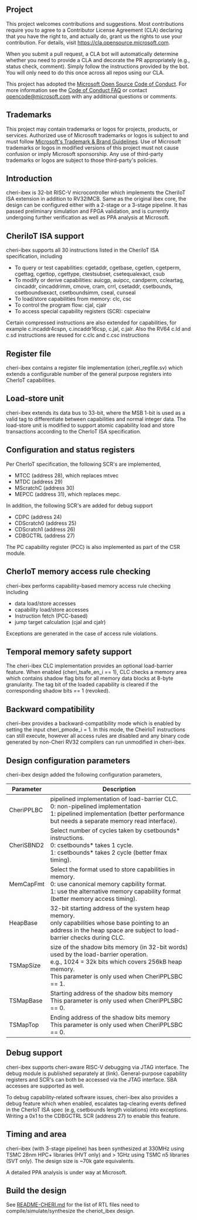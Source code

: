 ## Project

This project welcomes contributions and suggestions.  Most contributions require you to agree to a
Contributor License Agreement (CLA) declaring that you have the right to, and actually do, grant us
the rights to use your contribution. For details, visit https://cla.opensource.microsoft.com.

When you submit a pull request, a CLA bot will automatically determine whether you need to provide
a CLA and decorate the PR appropriately (e.g., status check, comment). Simply follow the instructions
provided by the bot. You will only need to do this once across all repos using our CLA.

This project has adopted the [Microsoft Open Source Code of Conduct](https://opensource.microsoft.com/codeofconduct/).
For more information see the [Code of Conduct FAQ](https://opensource.microsoft.com/codeofconduct/faq/) or
contact [opencode@microsoft.com](mailto:opencode@microsoft.com) with any additional questions or comments.

## Trademarks

This project may contain trademarks or logos for projects, products, or services. Authorized use of Microsoft
trademarks or logos is subject to and must follow
[Microsoft's Trademark & Brand Guidelines](https://www.microsoft.com/en-us/legal/intellectualproperty/trademarks/usage/general).
Use of Microsoft trademarks or logos in modified versions of this project must not cause confusion or imply Microsoft sponsorship.
Any use of third-party trademarks or logos are subject to those third-party's policies.

## Introduction
cheri-ibex is 32-bit RISC-V microcontroller which implements the CheriIoT ISA extension in addition to RV32IMCB. Same as the original ibex core, the design can be configured either with a 2-stage or a 3-stage pipeline. It has passed preliminary simulation and FPGA validation, and is currently undergoing  further verification as well as PPA analysis at Microsoft.

## CheriIoT ISA support

cheri-ibex supports all 30 instructions listed in the CheriIoT ISA specification, including

- To query or test capabilities: cgetaddr, cgetbase, cgetlen, cgetperm, cgettag, cgettop, cgettype, ctestsubset, csetequalexact, csub
- To modify or derive capabilities: auicgp, auipcc, candperm, ccleartag, cincaddr, cincaddrimm, cmove, cram, crrl, csetaddr, csetbounds, csetboundsexact, csetboundsimm, cseal, cunseal
- To load/store capabilities from memory: clc, csc
- To control the program flow: cjal, cjalr
- To access special capability registers (SCR): cspecialrw

Certain compressed instructions are also extended for capabilities, for example c.incaddr4cspn, c.incaddr16csp, c.jal, c.jalr. Also the RV64 c.ld and c.sd instructions are reused for c.clc and c.csc instructions

## Register file

cheri-ibex contains a register file implementation (cheri_regfile.sv) which extends a configurable number of the general purpose registers into CherIoT capabilities.

## Load-store unit

cheri-ibex extends its data bus to 33-bit, where the MSB 1-bit is used as a valid tag to differentiate between capabilities and normal integer data. The load-store unit is modified to support atomic capability load and store transactions according to the CherIoT ISA specification.

## Configuration and status registers

Per CherIoT specification, the following SCR's are implemented,
- MTCC (address 28), which replaces mtvec
- MTDC (address 29)
- MScratchC (address 30)
- MEPCC (address 31), which replaces mepc.

In addition, the following SCR's are added for debug support
- CDPC (address 24)
- CDScratch0 (address 25)
- CDScratch1 (address 26)
- CDBGCTRL (address 27)

The PC capability register (PCC) is also implemented as part of the CSR module.

## CherIoT memory access rule checking

cheri-ibex performs capability-based memory access rule checking including
- data load/store accesses
- capability load/store accesses
- Instruction fetch (PCC-based)
- jump target calculation (cjal and cjalr)

Exceptions are generated in the case of access rule violations.

## Temporal memory safety support

The cheri-ibex CLC implementation provides an optional load-barrier feature. When enabled (cheri_tsafe_en_i == 1), CLC checks a memory area which contains shadow flag bits for all memory data blocks at 8-byte granularity. The tag bit of the loaded capability is cleared if the corresponding shadow bits == 1 (revoked).

## Backward compatibility

cheri-ibex provides a backward-compatibility mode which is enabled by setting the input cheri_pmode_i = 1. In this mode, the CheirIoT instructions can still execute, however all access rules are disabled and any binary code generated by non-Cheri RV32 compilers can run unmodified in cheri-ibex.

## Design configuration parameters

cheri-ibex design added the following configuration parameters,

| Parameter | Description |
| ----------- | ----------- |
| CheriPPLBC | pipelined implementation of load-barrier CLC. <br />  0: non-pipelined implementation <br />  1: pipelined implementation (better performance but needs a separate memory read interface).|
| CheriSBND2 | Select number of cycles taken by csetbounds* instructions. <br /> 0: csetbounds* takes 1 cycle. <br /> 1: csetbounds* takes 2 cycle (better fmax timing). |
| MemCapFmt | Select the format used to store capabilities in memory. <br /> 0: use canonical memory capbility format. <br /> 1: use the alternative memory capability format (better memory access timing). |
|HeapBase|32-bit starting address of the system heap memory. <br /> only capabilities whose base pointing to an address in the heap space are subject to load-barrier checks during CLC.|
|TSMapSize|size of the shadow bits memory (in 32-bit words) used by the load-barrier operation. <br /> e.g., 1024 = 32k bits which covers 256kB heap memory. <br />This parameter is only used when CheriPPLSBC == 1.|
|TSMapBase|Starting address of the shadow bits memory <br /> This parameter is only used when CheriPPLSBC == 0.|
|TSMapTop|Ending address of the shadow bits memory <br /> This parameter is only used when CheriPPLSBC == 0.|


## Debug support

cheri-ibex supports cheri-aware RISC-V debugging via JTAG interface. The debug module is published separately at (link). General-purpose capability registers and SCR's can both be accessed via the JTAG interface. SBA accesses are supported as well.

To debug capability-related software issues, cheri-ibex also provides a debug feature which when enabled, escalates tag-clearing events defined in the CherIoT ISA spec (e.g, csetbounds length violations) into exceptions. Writing a 0x1 to the CDBGCTRL SCR (address 27) to enable this feature.

## Timing and area

cheri-ibex (with 3-stage pipeline) has been synthesized at 330MHz using TSMC 28nm HPC+ libraries (HVT only) and > 1GHz using TSMC n5 libraries (SVT only). The design size is ~70k gate equivalents.

A detailed PPA analysis is under way at Microsoft.

## Build the design
See [README-CHERI.md](https://github.com/microsoft/cheriot-ibex/blob/main/README-CHERI.md) for the list of RTL files need to compile/simulate/synthesize the cheriot_ibex design.

